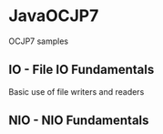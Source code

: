 # JavaOCJP7
OCJP7 samples

## IO - File IO Fundamentals
Basic use of file writers and readers 

## NIO - NIO Fundamentals
